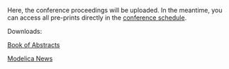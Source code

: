 Here, the conference proceedings will be uploaded.
In the meantime, you can access all pre-prints directly in the [conference schedule](https://www.conftool.com/modelica2023/sessions.php).

Downloads:

[Book of Abstracts](Documents/Book_of_Abstracts.pdf)

[Modelica News](Documents/MA-News_Modelica2023.pdf)

